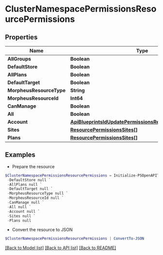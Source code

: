 # ClusterNamespacePermissionsResourcePermissions
## Properties

Name | Type | Description | Notes
------------ | ------------- | ------------- | -------------
**AllGroups** | **Boolean** |  | [optional] 
**DefaultStore** | **Boolean** |  | [optional] 
**AllPlans** | **Boolean** |  | [optional] 
**DefaultTarget** | **Boolean** |  | [optional] 
**MorpheusResourceType** | **String** |  | [optional] 
**MorpheusResourceId** | **Int64** |  | [optional] 
**CanManage** | **Boolean** |  | [optional] 
**All** | **Boolean** |  | [optional] 
**Account** | [**ApiBlueprintsIdUpdatePermissionsResourcePermissionSites**](ApiBlueprintsIdUpdatePermissionsResourcePermissionSites.md) |  | [optional] 
**Sites** | [**ResourcePermissionsSites[]**](ResourcePermissionsSites.md) |  | [optional] 
**Plans** | [**ResourcePermissionsSites[]**](ResourcePermissionsSites.md) |  | [optional] 

## Examples

- Prepare the resource
```powershell
$ClusterNamespacePermissionsResourcePermissions = Initialize-PSOpenAPIToolsClusterNamespacePermissionsResourcePermissions  -AllGroups null `
 -DefaultStore null `
 -AllPlans null `
 -DefaultTarget null `
 -MorpheusResourceType null `
 -MorpheusResourceId null `
 -CanManage null `
 -All null `
 -Account null `
 -Sites null `
 -Plans null
```

- Convert the resource to JSON
```powershell
$ClusterNamespacePermissionsResourcePermissions | ConvertTo-JSON
```

[[Back to Model list]](../README.md#documentation-for-models) [[Back to API list]](../README.md#documentation-for-api-endpoints) [[Back to README]](../README.md)

